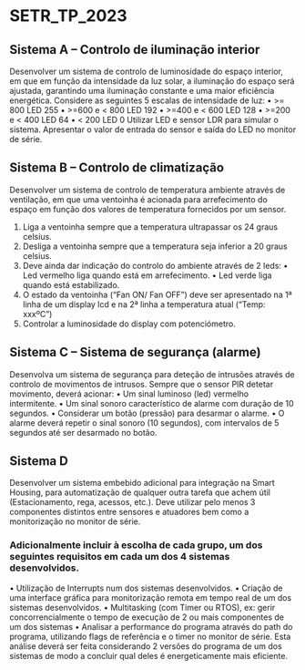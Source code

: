 # SETR_TP_2023

## Sistema A – Controlo de iluminação interior 
Desenvolver um sistema de controlo de luminosidade do espaço interior, em que em função da intensidade da luz solar, a iluminação do espaço será ajustada, garantindo uma iluminação constante e uma maior eficiência energética. 
Considere as seguintes 5 escalas de intensidade de luz:
•	>= 800 LED 255
•	>=600 e < 800 LED 192
•	>=400 e < 600 LED 128
•	>=200 e < 400 LED 64
•	< 200 LED 0
Utilizar LED e sensor LDR para simular o sistema.
Apresentar o valor de entrada do sensor e saída do LED no monitor de série.

## Sistema B – Controlo de climatização 
Desenvolver um sistema de controlo de temperatura ambiente através de ventilação, em que uma ventoinha é acionada para arrefecimento do espaço em função dos valores de temperatura fornecidos por um sensor.
1.	Liga a ventoinha sempre que a temperatura ultrapassar os 24 graus celsius.
2.	Desliga a ventoinha sempre que a temperatura seja inferior a 20 graus celsius.
3.	Deve ainda dar indicação do controlo do ambiente através de 2 leds:
•	Led vermelho liga quando está em arrefecimento.
•	Led verde liga quando está estabilizado.
4.	O estado da ventoinha (“Fan ON/ Fan OFF”) deve ser apresentado na 1ª linha de um display lcd e na 2ª linha a temperatura atual (“Temp: xxxºC”)
5.	Controlar a luminosidade do display com potenciómetro.

## Sistema C – Sistema de segurança (alarme)
Desenvolva um sistema de segurança para deteção de intrusões através de controlo de movimentos de intrusos. 
Sempre que o sensor PIR detetar movimento, deverá acionar:
•	Um sinal luminoso (led) vermelho intermitente.
•	Um sinal sonoro característico de alarme com duração de 10 segundos.
•	Considerar um botão (pressão) para desarmar o alarme.
•	O alarme deverá repetir o sinal sonoro (10 segundos), com intervalos de 5 segundos até ser desarmado no botão.

## Sistema D
Desenvolver um sistema embebido adicional para integração na Smart Housing, para automatização de qualquer outra tarefa que achem útil (Estacionamento, rega, acessos, etc.).
Deve utilizar pelo menos 3 componentes distintos entre sensores e atuadores bem como a monitorização no monitor de série.

### Adicionalmente incluir à escolha de cada grupo, um dos seguintes requisitos em cada um dos 4 sistemas desenvolvidos.
•	Utilização de Interrupts num dos sistemas desenvolvidos. 
•	Criação de uma interface gráfica para monitorização remota em tempo real de um dos sistemas desenvolvidos. 
•	Multitasking (com Timer ou RTOS), ex: gerir concorrencialmente o tempo de execução de 2 ou mais componentes de um dos sistemas 
•	Analisar a performance do programa através do path do programa, utilizando flags de referência e o timer no monitor de série. Esta análise deverá ser feita considerando 2 versões do programa de um dos sistemas de modo a concluir qual deles é energeticamente mais eficiente. 
